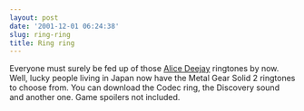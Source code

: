 ```yaml
---
layout: post
date: '2001-12-01 06:24:38'
slug: ring-ring
title: Ring ring
---
```


Everyone must surely be fed up of those [Alice Deejay](http://www.alicedeejay.net/index2.html) ringtones by now. Well, lucky people living in Japan now have the Metal Gear Solid 2 ringtones to choose from. You can download the Codec ring, the Discovery sound and another one. Game spoilers not included.